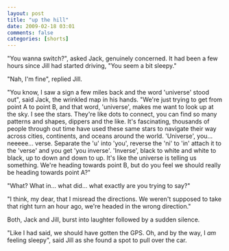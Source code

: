 ```yaml
---
layout: post
title: "up the hill"
date: 2009-02-18 03:01
comments: false
categories: [shorts]
---
```


"You wanna switch?", asked Jack, genuinely concerned. It had been a few hours since Jill had started driving, "You seem a bit sleepy."

"Nah, I'm fine", replied Jill.

"You know, I saw a sign a few miles back and the word 'universe' stood out", said Jack, the wrinkled map in his hands. "We're just trying to get from point A to point B, and that word, 'universe', makes me want to look up at the sky. I see the stars. They're like dots to connect, you can find so many patterns and shapes, dippers and the like. It's fascinating, thousands of people through out time have used these same stars to navigate their way across cities, continents, and oceans around the world. 'Universe', you... neeeee... verse. Separate the 'u' into 'you', reverse the 'ni' to 'in' attach it to the 'verse' and you get 'you inverse'. 'Inverse', black to white and white to black, up to down and down to up. It's like the universe is telling us something. We're heading towards point B, but do you feel we should really be heading towards point A?"

"What? What in... what did... what exactly are you trying to say?"

"I think, my dear, that I misread the directions. We weren't supposed to take that right turn an hour ago, we're headed in the wrong direction."

Both, Jack and Jill, burst into laughter followed by a sudden silence. 

"Like I had said, we should have gotten the GPS. Oh, and by the way, I <em>am</em> feeling sleepy", said Jill as she found a spot to pull over the car.
